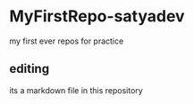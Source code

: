 # MyFirstRepo-satyadev
my first ever repos for practice
## editing 
its a markdown file in this repository 
